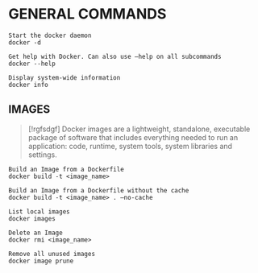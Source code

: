 # GENERAL COMMANDS

~~~~~~~~~~~~~~~~~~~~~~~~
Start the docker daemon
docker -d

Get help with Docker. Can also use –help on all subcommands
docker --help

Display system-wide information
docker info
~~~~~~~~~~~~~~~~~~~~~~~~

## IMAGES

> [!rgfsdgf]
> Docker images are a lightweight, standalone, executable package
of software that includes everything needed to run an application:
code, runtime, system tools, system libraries and settings.

~~~~~~~~~~~~~~~~~~~~~~~~
Build an Image from a Dockerfile
docker build -t <image_name>

Build an Image from a Dockerfile without the cache
docker build -t <image_name> . –no-cache

List local images
docker images

Delete an Image
docker rmi <image_name>

Remove all unused images
docker image prune
~~~~~~~~~~~~~~~~~~~~~~~~

